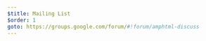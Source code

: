 ```yaml
---
$title: Mailing List
$order: 1
goto: https://groups.google.com/forum/#!forum/amphtml-discuss
---
```


